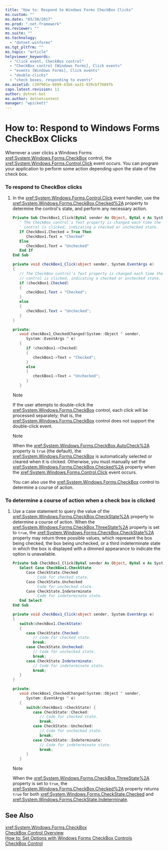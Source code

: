 ```yaml
---
title: "How to: Respond to Windows Forms CheckBox Clicks"
ms.custom: ""
ms.date: "03/30/2017"
ms.prod: ".net-framework"
ms.reviewer: ""
ms.suite: ""
ms.technology: 
  - "dotnet-winforms"
ms.tgt_pltfrm: ""
ms.topic: "article"
helpviewer_keywords: 
  - "Click event, CheckBox control"
  - "CheckBox control [Windows Forms], Click events"
  - "events [Windows Forms], Click events"
  - "double-clicks"
  - "check boxes, responding to events"
ms.assetid: c39f901e-8899-43b6-aa31-939cbf7089fb
caps.latest.revision: 11
author: dotnet-bot
ms.author: dotnetcontent
manager: "wpickett"
---
```

# How to: Respond to Windows Forms CheckBox Clicks
Whenever a user clicks a Windows Forms <xref:System.Windows.Forms.CheckBox> control, the <xref:System.Windows.Forms.Control.Click> event occurs. You can program your application to perform some action depending upon the state of the check box.  
  
### To respond to CheckBox clicks  
  
1.  In the <xref:System.Windows.Forms.Control.Click> event handler, use the <xref:System.Windows.Forms.CheckBox.Checked%2A> property to determine the control's state, and perform any necessary action.  
  
    ```vb  
    Private Sub CheckBox1_Click(ByVal sender As Object, ByVal e As System.EventArgs) Handles CheckBox1.Click  
       ' The CheckBox control's Text property is changed each time the   
       ' control is clicked, indicating a checked or unchecked state.  
       If CheckBox1.Checked = True Then  
          CheckBox1.Text = "Checked"  
       Else  
          CheckBox1.Text = "Unchecked"  
       End If  
    End Sub  
    ```  
  
    ```csharp  
    private void checkBox1_Click(object sender, System.EventArgs e)  
    {  
       // The CheckBox control's Text property is changed each time the   
       // control is clicked, indicating a checked or unchecked state.  
       if (checkBox1.Checked)  
       {  
          checkBox1.Text = "Checked";  
       }  
       else  
       {  
          checkBox1.Text = "Unchecked";  
       }  
    }  
    ```  
  
    ```cpp  
    private:  
       void checkBox1_CheckedChanged(System::Object ^ sender,  
          System::EventArgs ^ e)  
       {  
          if (checkBox1->Checked)  
          {  
             checkBox1->Text = "Checked";  
          }  
          else  
          {  
             checkBox1->Text = "Unchecked";  
          }  
       }  
    ```  
  
    > [!NOTE]
    >  If the user attempts to double-click the <xref:System.Windows.Forms.CheckBox> control, each click will be processed separately; that is, the <xref:System.Windows.Forms.CheckBox> control does not support the double-click event.  
  
    > [!NOTE]
    >  When the <xref:System.Windows.Forms.CheckBox.AutoCheck%2A> property is `true` (the default), the <xref:System.Windows.Forms.CheckBox> is automatically selected or cleared when it is clicked. Otherwise, you must manually set the <xref:System.Windows.Forms.CheckBox.Checked%2A> property when the <xref:System.Windows.Forms.Control.Click> event occurs.  
  
     You can also use the <xref:System.Windows.Forms.CheckBox> control to determine a course of action.  
  
### To determine a course of action when a check box is clicked  
  
1.  Use a case statement to query the value of the <xref:System.Windows.Forms.CheckBox.CheckState%2A> property to determine a course of action. When the <xref:System.Windows.Forms.CheckBox.ThreeState%2A> property is set to `true`, the <xref:System.Windows.Forms.CheckBox.CheckState%2A> property may return three possible values, which represent the box being checked, the box being unchecked, or a third indeterminate state in which the box is displayed with a dimmed appearance to indicate the option is unavailable.  
  
    ```vb  
    Private Sub CheckBox1_Click(ByVal sender As Object, ByVal e As System.EventArgs) Handles CheckBox1.Click  
       Select Case CheckBox1.CheckState  
          Case CheckState.Checked  
             ' Code for checked state.  
          Case CheckState.Unchecked  
             ' Code for unchecked state.  
          Case CheckState.Indeterminate  
             ' Code for indeterminate state.  
       End Select   
    End Sub  
    ```  
  
    ```csharp  
    private void checkBox1_Click(object sender, System.EventArgs e)  
    {  
       switch(checkBox1.CheckState)  
       {  
          case CheckState.Checked:  
             // Code for checked state.  
             break;  
          case CheckState.Unchecked:  
             // Code for unchecked state.  
             break;  
          case CheckState.Indeterminate:  
             // Code for indeterminate state.  
             break;  
       }  
    }  
    ```  
  
    ```cpp  
    private:  
       void checkBox1_CheckedChanged(System::Object ^ sender,  
          System::EventArgs ^ e)  
       {  
          switch(checkBox1->CheckState) {  
             case CheckState::Checked:  
                // Code for checked state.  
                break;  
             case CheckState::Unchecked:  
                // Code for unchecked state.  
                break;  
             case CheckState::Indeterminate:  
                // Code for indeterminate state.  
                break;  
          }  
       }  
    ```  
  
    > [!NOTE]
    >  When the <xref:System.Windows.Forms.CheckBox.ThreeState%2A> property is set to `true`, the <xref:System.Windows.Forms.CheckBox.Checked%2A> property returns `true` for both <xref:System.Windows.Forms.CheckState.Checked> and <xref:System.Windows.Forms.CheckState.Indeterminate>.  
  
## See Also  
 <xref:System.Windows.Forms.CheckBox>   
 [CheckBox Control Overview](../../../../docs/framework/winforms/controls/checkbox-control-overview-windows-forms.md)   
 [How to: Set Options with Windows Forms CheckBox Controls](../../../../docs/framework/winforms/controls/how-to-set-options-with-windows-forms-checkbox-controls.md)   
 [CheckBox Control](../../../../docs/framework/winforms/controls/checkbox-control-windows-forms.md)
